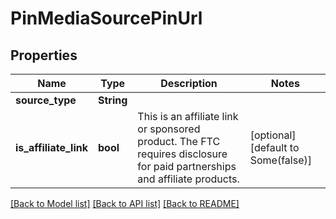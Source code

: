 # PinMediaSourcePinUrl

## Properties
Name | Type | Description | Notes
------------ | ------------- | ------------- | -------------
**source_type** | **String** |  | 
**is_affiliate_link** | **bool** | This is an affiliate link or sponsored product. The FTC requires disclosure for paid partnerships and affiliate products. | [optional] [default to Some(false)]

[[Back to Model list]](../README.md#documentation-for-models) [[Back to API list]](../README.md#documentation-for-api-endpoints) [[Back to README]](../README.md)


